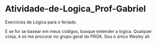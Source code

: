 # Atividade-de-Logica_Prof-Gabriel
Exercícios de Lógica para o feriado.

E se for se basear em meus códigos, busque entender a lógica. Qualquer coisa, é só me procurar no grupo geral do PROA. Sou o único Wesley ali.
